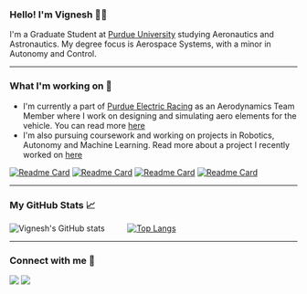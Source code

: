 ### Hello! I'm Vignesh 👋🏽

I'm a Graduate Student at <a href="https://engineering.purdue.edu/AAE">Purdue University</a> studying Aeronautics and Astronautics. My degree focus is Aerospace Systems, with a minor in Autonomy and Control.

---

### What I'm working on 🤖

- I'm currently a part of <a href="https://www.purdueelectricracing.tech/">Purdue Electric Racing</a> as an Aerodynamics Team Member where I work on designing and simulating aero elements for the vehicle. You can read more <a href="https://vigneshsundararajan.github.io/blog/per/">here</a>
- I'm also pursuing coursework and working on projects in Robotics, Autonomy and Machine Learning. Read more about a project I recently worked on <a href="https://vigneshsundararajan.github.io/blog/monovision-nav/">here</a>

[![Readme Card](https://github-readme-stats.vercel.app/api/pin/?username=vigneshsundararajan&repo=SRGAN-tf2)](https://github.com/vigneshsundararajan/SRGAN-tf2)
[![Readme Card](https://github-readme-stats.vercel.app/api/pin/?username=vigneshsundararajan&repo=object-tracking-ROS)](https://github.com/vigneshsundararajan/object-tracking-ROS)
[![Readme Card](https://github-readme-stats.vercel.app/api/pin/?username=vigneshsundararajan&repo=nvim-config)](https://github.com/vigneshsundararajan/nvim-config)
[![Readme Card](https://github-readme-stats.vercel.app/api/pin/?username=vigneshsundararajan&repo=monovision-nav)](https://github.com/vigneshsundararajan/monovision-nav)

---
### My GitHub Stats 📈

![Vignesh's GitHub stats](https://github-readme-stats.vercel.app/api?username=vigneshsundararajan&show_icons=true) &emsp; &emsp;
[![Top Langs](https://github-readme-stats.vercel.app/api/top-langs/?username=vigneshsundararajan&layout=compact)](https://github.com/anuraghazra/github-readme-stats)

--- 
### Connect with me 🤝

<a href="https://www.linkedin.com/in/sundararajan-vignesh/"><img src="https://img.shields.io/badge/LinkedIn-0077B5?style=for-the-badge&logo=linkedin&logoColor=white"></a>
<a href="https://github.com/vigneshsundararajan"><img src="https://img.shields.io/badge/GitHub-100000?style=for-the-badge&logo=github&logoColor=white"></a>
<!--
**vigneshsundararajan/vigneshsundararajan** is a ✨ _special_ ✨ repository because its `README.md` (this file) appears on your GitHub profile.

Here are some ideas to get you started:

- 🔭 I’m currently working on ...
- 🌱 I’m currently learning ...
- 👯 I’m looking to collaborate on ...
- 🤔 I’m looking for help with ...
- 💬 Ask me about ...
- 📫 How to reach me: ...
- 😄 Pronouns: ...
- ⚡ Fun fact: ...
-->
